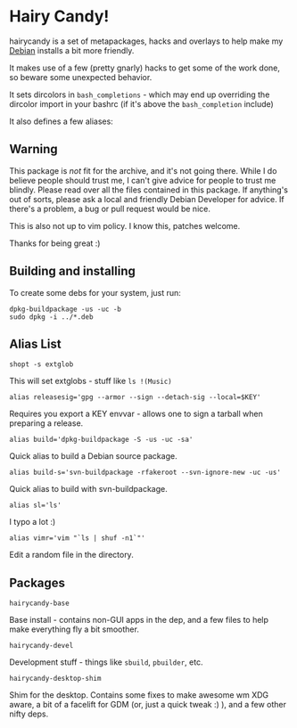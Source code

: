 Hairy Candy!
============

hairycandy is a set of metapackages, hacks and overlays to help make my
[Debian](http://debian.org) installs a bit more friendly.

It makes use of a few (pretty gnarly) hacks to get some of the work done, so
beware some unexpected behavior.

It sets dircolors in `bash_completions` - which may end up overriding the
dircolor import in your bashrc (if it's above the `bash_completion` include)

It also defines a few aliases:

Warning
-------

This package is *not* fit for the archive, and it's not going there. While I do
believe people should trust me, I can't give advice for people to trust me
blindly. Please read over all the files contained in this package. If anything's
out of sorts, please ask a local and friendly Debian Developer for advice. If
there's a problem, a bug or pull request would be nice.

This is also not up to vim policy. I know this, patches welcome.

Thanks for being great :)

Building and installing
-----------------------

To create some debs for your system, just run:

    dpkg-buildpackage -us -uc -b
    sudo dpkg -i ../*.deb

Alias List
----------

    shopt -s extglob

This will set extglobs - stuff like `ls !(Music)`

    alias releasesig='gpg --armor --sign --detach-sig --local=$KEY'

Requires you export a KEY envvar - allows one to sign a tarball when preparing
a release.

    alias build='dpkg-buildpackage -S -us -uc -sa'

Quick alias to build a Debian source package.

    alias build-s='svn-buildpackage -rfakeroot --svn-ignore-new -uc -us'

Quick alias to build with svn-buildpackage.

    alias sl='ls'

I typo a lot :)

    alias vimr='vim "`ls | shuf -n1`"'

Edit a random file in the directory.

Packages
--------

    hairycandy-base

Base install - contains non-GUI apps in the dep, and a few files to help make
everything fly a bit smoother.

    hairycandy-devel

Development stuff - things like `sbuild`, `pbuilder`, etc.

    hairycandy-desktop-shim

Shim for the desktop. Contains some fixes to make awesome wm XDG aware, a bit of
a facelift for GDM (or, just a quick tweak :) ), and a few other nifty deps.
